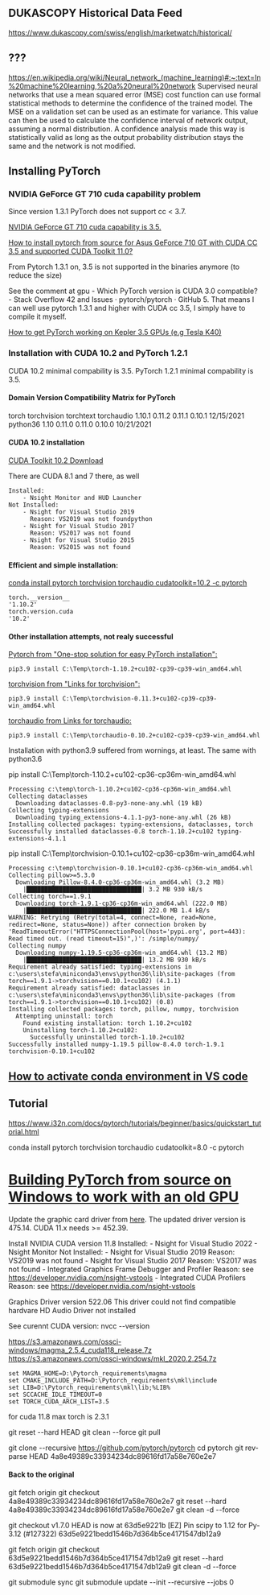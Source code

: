 ## DUKASCOPY Historical Data Feed
https://www.dukascopy.com/swiss/english/marketwatch/historical/

## ???
https://en.wikipedia.org/wiki/Neural_network_(machine_learning)#:~:text=In%20machine%20learning,%20a%20neural%20network
Supervised neural networks that use a mean squared error (MSE) cost function can use formal statistical methods to determine the confidence of the trained model. The MSE on a validation set can be used as an estimate for variance. This value can then be used to calculate the confidence interval of network output, assuming a normal distribution. A confidence analysis made this way is statistically valid as long as the output probability distribution stays the same and the network is not modified.

## Installing PyTorch

### NVIDIA GeForce GT 710 cuda capability problem

  Since version 1.3.1 PyTorch does not support cc < 3.7.

  [NVIDIA GeForce GT 710 cuda capability is 3.5.](https://developer.nvidia.com/install-nsight-visual-studio-edition)

  [How to install pytorch from source for Asus GeForce 710 GT with CUDA CC 3.5 and supported CUDA Toolkit 11.0?](https://forums.developer.nvidia.com/t/how-to-install-pytorch-from-source-for-asus-geforce-710-gt-with-cuda-cc-3-5-and-supported-cuda-toolkit-11-0/147053)

  From Pytorch 1.3.1 on, 3.5 is not supported in the binaries anymore (to reduce the size) 

  See the comment at gpu - Which PyTorch version is CUDA 3.0 compatible? - Stack Overflow 42 and Issues · pytorch/pytorch · GitHub 5. That means I can well use pytorch 1.3.1 and higher with CUDA cc 3.5, I simply have to compile it myself.

  [How to get PyTorch working on Kepler 3.5 GPUs (e.g Tesla K40)](https://medium.com/@jeremistderechte/how-to-get-pytorch-working-on-kepler-3-5-gpus-e-g-tesla-k40-f7275a23b186)


### Installation with CUDA 10.2 and PyTorch 1.2.1

  CUDA 10.2 minimal compability is 3.5.
  PyTorch 1.2.1 minimal compability is 3.5.

  #### Domain Version Compatibility Matrix for PyTorch

  torch   torchvision torchtext torchaudio
  1.10.1	0.11.2	    0.11.1	  0.10.1	  12/15/2021 python36
  1.10	  0.11.0	    0.11.0	  0.10.0	  10/21/2021

  #### CUDA 10.2 installation

  [CUDA Toolkit 10.2 Download](https://developer.nvidia.com/cuda-10.2-download-archive?target_os=Windows&target_arch=x86_64&target_version=10&target_type=exelocal)

  There are CUDA 8.1 and 7 there, as well
  ```
  Installed:
      - Nsight Monitor and HUD Launcher
  Not Installed:
      - Nsight for Visual Studio 2019
        Reason: VS2019 was not foundpython
      - Nsight for Visual Studio 2017
        Reason: VS2017 was not found
      - Nsight for Visual Studio 2015
        Reason: VS2015 was not found
  ```
  #### Efficient and simple installation:

  [conda install pytorch torchvision torchaudio cudatoolkit=10.2 -c pytorch](https://medium.com/@khang.pham.exxact/introduction-to-pytorch-with-tutorial-c222b32cd00)
  ```
  torch.__version__
  '1.10.2'
  torch.version.cuda
  '10.2'
  ```
#### Other installation attempts, not realy successful

  [Pytorch from "One-stop solution for easy PyTorch installation":](https://install.pytorch.site/?device=CUDA+10.2&python=Python+3.9)
  ```
  pip3.9 install C:\Temp\torch-1.10.2+cu102-cp39-cp39-win_amd64.whl
  ```
  [torchvision from "Links for torchvision":](https://download.pytorch.org/whl/torchvision/)
  ```
  pip3.9 install C:\Temp\torchvision-0.11.3+cu102-cp39-cp39-win_amd64.whl
  ```
  [torchaudio from Links for torchaudio:](https://download.pytorch.org/whl/torchaudio/)
  ```
  pip3.9 install C:\Temp\torchaudio-0.10.2+cu102-cp39-cp39-win_amd64.whl
  ```
  Installation with python3.9 suffered from wornings, at least. The same with python3.6

  pip install C:\Temp\torch-1.10.2+cu102-cp36-cp36m-win_amd64.whl
  ```
  Processing c:\temp\torch-1.10.2+cu102-cp36-cp36m-win_amd64.whl
  Collecting dataclasses
    Downloading dataclasses-0.8-py3-none-any.whl (19 kB)
  Collecting typing-extensions
    Downloading typing_extensions-4.1.1-py3-none-any.whl (26 kB)
  Installing collected packages: typing-extensions, dataclasses, torch
  Successfully installed dataclasses-0.8 torch-1.10.2+cu102 typing-extensions-4.1.1
  ```

  pip install C:\Temp\torchvision-0.10.1+cu102-cp36-cp36m-win_amd64.whl
  ```
  Processing c:\temp\torchvision-0.10.1+cu102-cp36-cp36m-win_amd64.whl
  Collecting pillow>=5.3.0
    Downloading Pillow-8.4.0-cp36-cp36m-win_amd64.whl (3.2 MB)
      |████████████████████████████████| 3.2 MB 930 kB/s
  Collecting torch==1.9.1
    Downloading torch-1.9.1-cp36-cp36m-win_amd64.whl (222.0 MB)
      |████████████████████████████████| 222.0 MB 1.4 kB/s
  WARNING: Retrying (Retry(total=4, connect=None, read=None, redirect=None, status=None)) after connection broken by 'ReadTimeoutError("HTTPSConnectionPool(host='pypi.org', port=443): Read timed out. (read timeout=15)",)': /simple/numpy/
  Collecting numpy
    Downloading numpy-1.19.5-cp36-cp36m-win_amd64.whl (13.2 MB)
      |████████████████████████████████| 13.2 MB 930 kB/s
  Requirement already satisfied: typing-extensions in c:\users\stefa\miniconda3\envs\python36\lib\site-packages (from torch==1.9.1->torchvision==0.10.1+cu102) (4.1.1)
  Requirement already satisfied: dataclasses in c:\users\stefa\miniconda3\envs\python36\lib\site-packages (from torch==1.9.1->torchvision==0.10.1+cu102) (0.8)
  Installing collected packages: torch, pillow, numpy, torchvision
    Attempting uninstall: torch
      Found existing installation: torch 1.10.2+cu102
      Uninstalling torch-1.10.2+cu102:
        Successfully uninstalled torch-1.10.2+cu102
  Successfully installed numpy-1.19.5 pillow-8.4.0 torch-1.9.1 torchvision-0.10.1+cu102 
  ```

## [How to activate conda environment in VS code](https://medium.com/@udiyosovzon/how-to-activate-conda-environment-in-vs-code-ce599497f20d)

## Tutorial
https://www.i32n.com/docs/pytorch/tutorials/beginner/basics/quickstart_tutorial.html

conda install pytorch torchvision torchaudio cudatoolkit=8.0 -c pytorch

# [Building PyTorch from source on Windows to work with an old GPU](https://datagraphi.com/blog/post/2021/9/13/building-pytorch-from-source-on-windows-to-work-with-an-old-gpu)

Update the graphic card driver from [here](https://www.nvidia.com/download/index.aspx).
The updated driver version is 475.14. CUDA 11.x needs >= 452.39.

Install NVIDIA CUDA version 11.8
Installed:
     - Nsight for Visual Studio 2022
     - Nsight Monitor
Not Installed:
     - Nsight for Visual Studio 2019
       Reason: VS2019 was not found
     - Nsight for Visual Studio 2017
       Reason: VS2017 was not found
     - Integrated Graphics Frame Debugger and Profiler
       Reason: see https://developer.nvidia.com/nsight-vstools
     - Integrated CUDA Profilers
       Reason: see https://developer.nvidia.com/nsight-vstools

Graphics Driver version 522.06 This driver could not find compatible hardvare
HD Audio Driver not installed

See curennt CUDA version: nvcc --version

https://s3.amazonaws.com/ossci-windows/magma_2.5.4_cuda118_release.7z
https://s3.amazonaws.com/ossci-windows/mkl_2020.2.254.7z

```
set MAGMA_HOME=D:\Pytorch_requirements\magma
set CMAKE_INCLUDE_PATH=D:\Pytorch_requirements\mkl\include
set LIB=D:\Pytorch_requirements\mkl\lib;%LIB%
set SCCACHE_IDLE_TIMEOUT=0
set TORCH_CUDA_ARCH_LIST=3.5
```
for cuda 11.8 max torch is 2.3.1


git reset --hard HEAD
git clean --force
git pull

git clone --recursive https://github.com/pytorch/pytorch
cd pytorch
git rev-parse HEAD
  4a8e49389c33934234dc89616fd17a58e760e2e7

#### Back to the original
git fetch origin
git checkout 4a8e49389c33934234dc89616fd17a58e760e2e7
git reset --hard 4a8e49389c33934234dc89616fd17a58e760e2e7
git clean -d --force
 

git checkout v1.7.0
  HEAD is now at 63d5e9221b [EZ] Pin scipy to 1.12 for Py-3.12 (#127322)
  63d5e9221bedd1546b7d364b5ce4171547db12a9

git fetch origin
git checkout 63d5e9221bedd1546b7d364b5ce4171547db12a9
git reset --hard 63d5e9221bedd1546b7d364b5ce4171547db12a9
git clean -d --force

git submodule sync
git submodule update --init --recursive --jobs 0

